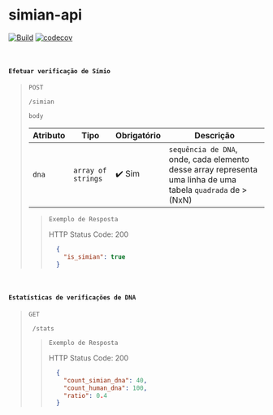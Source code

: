 # simian-api
[![Build](https://github.com/cidoliveiraa/simian-api/actions/workflows/maven.yml/badge.svg?branch=main)](https://github.com/cidoliveiraa/simian-api/actions/workflows/maven.yml) [![codecov](https://codecov.io/gh/cidoliveiraa/simian-api/branch/main/graph/badge.svg?token=RS3WR10R6U)](https://codecov.io/gh/cidoliveiraa/simian-api)

<br>

#### `Efetuar verificação de Símio`
>`POST`
>```
> /simian
>```
>
>`body`
>
>| Atributo  | Tipo               | Obrigatório            | Descrição    |
>|-----------|--------------------|------------------------|--------------|
>| `dna`     | `array of strings` | :heavy_check_mark: Sim |    `sequência de DNA`, onde, cada elemento desse array representa uma linha de uma tabela `quadrada` de >(NxN) |
>
>
>> `Exemplo de Resposta`
>>
>>    HTTP Status Code: 200
>>
>>    ```json
>>      {
>>        "is_simian": true
>>      }
>>    ```

<br>

#### `Estatísticas de verificações de DNA`
> `GET`
>```
>  /stats
>```
>
>> `Exemplo de Resposta`
>>
>>   HTTP Status Code: 200 
>>
>>   ```json
>>     {
>>       "count_simian_dna": 40,
>>       "count_human_dna": 100,
>>       "ratio": 0.4
>>     }
>>   ```
